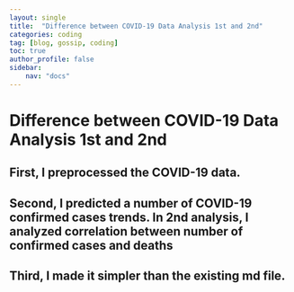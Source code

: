 ```yaml
---
layout: single
title:  "Difference between COVID-19 Data Analysis 1st and 2nd"
categories: coding
tag: [blog, gossip, coding]
toc: true
author_profile: false
sidebar:
    nav: "docs"
---
```


# Difference between COVID-19 Data Analysis 1st and 2nd
## First, I preprocessed the COVID-19 data.
## Second, I predicted a number of COVID-19 confirmed cases trends. In 2nd analysis, I analyzed correlation between number of confirmed cases and deaths
## Third, I made it simpler than the existing md file.